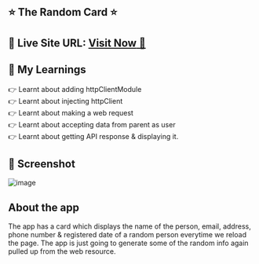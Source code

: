 ## ⭐ The Random Card ⭐

## 📌 **Live Site URL:** <a href="https://the-random-card.netlify.app/">**Visit Now** 🚀</a>


## 📌 My Learnings
👉 Learnt about adding httpClientModule<br>
👉 Learnt about injecting httpClient<br>
👉 Learnt about making a web request<br>
👉 Learnt about accepting data from parent as user<br>
👉 Learnt about getting API response & displaying it. <br>

## 📌 Screenshot
![image](./assets/random-card-screenshot.png)

## About the app
The app has a card which displays the name of the person, email, address, phone number & registered date of a random person everytime we reload the page.
The app is just going to generate some of the random info again pulled up from the web resource.
